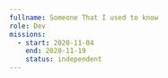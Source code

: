 ```yaml
---
fullname: Someone That I used to know
role: Dev
missions:
  - start: 2020-11-04
    end: 2020-11-19
    status: independent
---
```


